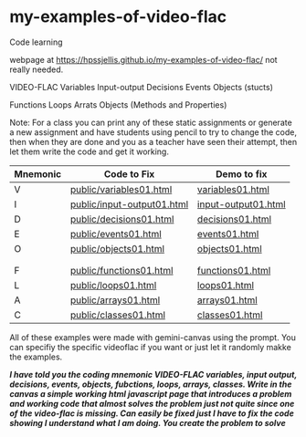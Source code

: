 # my-examples-of-video-flac
Code learning


webpage at https://hpssjellis.github.io/my-examples-of-video-flac/ not really needed.


VIDEO-FLAC 
Variables
Input-output
Decisions
Events
Objects (stucts)

Functions
Loops
Arrats
Objects (Methods and Properties)


Note: For a class you can print any of these static assignments or generate a new assignment and have students using pencil to try to change the code, then when they are done and you as a teacher have seen their attempt, then let them write the code and get it working.




| Mnemonic | Code to Fix | Demo to fix | 
|----|----|----|
| V |  [public/variables01.html]([https://github.com/hpssjellis/my-examples-of-video-flac/public](https://github.com/hpssjellis/my-examples-of-video-flac/blob/main/public/)/variables01.html)          |  [variables01.html](https://hpssjellis.github.io/my-examples-of-video-flac/public/variables01.html)  |  
| I | [public/input-output01.html]([https://github.com/hpssjellis/my-examples-of-video-flac/public](https://github.com/hpssjellis/my-examples-of-video-flac/blob/main/public/)/input-output01.html)     |  [input-output01.html](https://hpssjellis.github.io/my-examples-of-video-flac/public/input-output01.html)  | 
| D | [public/decisions01.html]([https://github.com/hpssjellis/my-examples-of-video-flac/public/](https://github.com/hpssjellis/my-examples-of-video-flac/blob/main/public/)decisions01.html)             |  [decisions01.html](https://hpssjellis.github.io/my-examples-of-video-flac/public/decisions01.html)  |  
| E | [public/events01.html]([https://github.com/hpssjellis/my-examples-of-video-flac/public/](https://github.com/hpssjellis/my-examples-of-video-flac/blob/main/public/)events01.html)                 |  [events01.html](https://hpssjellis.github.io/my-examples-of-video-flac/public/events01.html)  |  
| O | [public/objects01.html]([https://github.com/hpssjellis/my-examples-of-video-flac/public/](https://github.com/hpssjellis/my-examples-of-video-flac/blob/main/public/)objects01.html)               |  [objects01.html](https://hpssjellis.github.io/my-examples-of-video-flac/public/objects01.html)  | 
|   |   |  |
|   |   |  | 
| F | [public/functions01.html]([https://github.com/hpssjellis/my-examples-of-video-flac/public/](https://github.com/hpssjellis/my-examples-of-video-flac/blob/main/public/)functions01.html)           |  [functions01.html](https://hpssjellis.github.io/my-examples-of-video-flac/public/functions01.html)  |  
| L | [public/loops01.html]([https://github.com/hpssjellis/my-examples-of-video-flac/public/](https://github.com/hpssjellis/my-examples-of-video-flac/blob/main/public/)loops01.html)                   |  [loops01.html](https://hpssjellis.github.io/my-examples-of-video-flac/public/loops01.html)  |  
| A | [public/arrays01.html]([https://github.com/hpssjellis/my-examples-of-video-flac/public/](https://github.com/hpssjellis/my-examples-of-video-flac/blob/main/public/)arrays01.html)                 |  [arrays01.html](https://hpssjellis.github.io/my-examples-of-video-flac/public/arrays01.html)  |  
| C | [public/classes01.html]([https://github.com/hpssjellis/my-examples-of-video-flac/public/](https://github.com/hpssjellis/my-examples-of-video-flac/blob/main/public/)classes01.html)               |  [classes01.html](https://hpssjellis.github.io/my-examples-of-video-flac/public/classes01.html)  |  





All of these examples were made with gemini-canvas using the prompt. You can specifiy the specific videoflac if you want or just let it randomly makke the examples.


***I have told you the coding mnemonic VIDEO-FLAC variables, input output, decisions, events, objects, fubctions, loops, arrays, classes. Write in the canvas a simple working html javascript page that introduces a problem and working code that almost solves the problem just not quite since one of the video-flac is missing. Can easily be fixed just I have to fix the code showing I understand what I am doing. You create the problem to solve***

